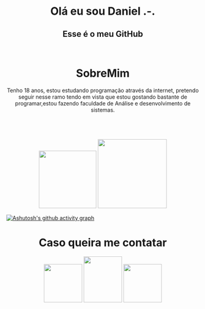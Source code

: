 <h1 align='center'>Olá eu sou Daniel .-.</h1>
<h2 align= 'center'>Esse é o meu <strong>GitHub</strong></h2>
<br>
<h1 align='center'>SobreMim</h1>
<div align='center'>
  Tenho 18 anos, estou estudando programação através da internet, pretendo seguir nesse ramo tendo em vista que estou gostando bastante de programar,estou fazendo faculdade de Análise e desenvolvimento de sistemas.<br><br><br>
</div>
 <br><br>
<div align='center'>
 <img height="150em" src="https://github-readme-stats.vercel.app/api?username=Varnahal&show_icons=true&theme=radical&include_all_commits=true&count_private=true"/>
 <img height="180em" src="https://github-readme-stats.vercel.app/api/top-langs/?username=Varnahal&layout=compact&langs_count=10&theme=radical"/>
</div>

  [![Ashutosh's github activity graph](https://github-readme-activity-graph.vercel.app/graph?username=varnahal&theme=react-dark)](https://github.com/ashutosh00710/github-readme-activity-graph)
  <h1 align=center>Caso queira me contatar</h1>
  <div align='center'>
<a href='https://www.facebook.com/daniel.marcelinodelima.79'><img src='https://user-images.githubusercontent.com/103286871/162541784-c77696b2-5abd-4c45-b14d-78fb12c74e69.png' width =100px></a>    
  <img src='https://user-images.githubusercontent.com/103286871/162546959-b2847242-ea1e-4d4d-bf9d-232d2d55b355.png' width=100px height='120px'>
  <a href='https://www.instagram.com/varnahal0712/'><img src='https://user-images.githubusercontent.com/103286871/162542017-84bbaae3-c38c-41e8-9dd2-5c8a45cc96e5.png' width =100px></a>
</div>
